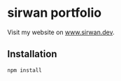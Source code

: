 # sirwan portfolio

Visit my website on <a href="https://www.sirwan.dev" title="Sirwan WordPress Developer">www.sirwan.dev</a>.


## Installation

`npm install`